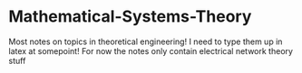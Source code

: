 # Mathematical-Systems-Theory
Most notes on topics in theoretical engineering! I need to type them up in latex at somepoint! For now the notes only contain electrical network theory stuff
